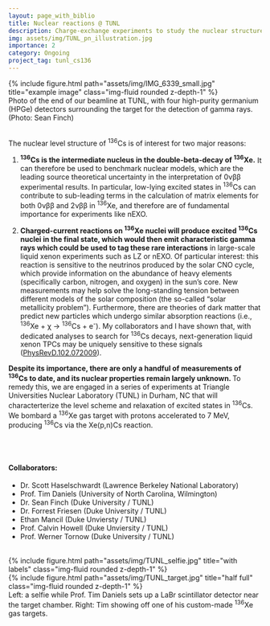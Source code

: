 ```yaml
---
layout: page_with_biblio
title: Nuclear reactions @ TUNL
description: Charge-exchange experiments to study the nuclear structure of <sup>136</sup>Cs
img: assets/img/TUNL_pn_illustration.jpg
importance: 2
category: Ongoing
project_tag: tunl_cs136
---
```

<div class="row">
    <div class="col-sm mt-3 mt-md-0">
        {% include figure.html path="assets/img/IMG_6339_small.jpg" title="example image" class="img-fluid rounded z-depth-1" %}
    </div>
</div>
<div class="caption">
    Photo of the end of our beamline at TUNL, with four high-purity germanium (HPGe) detectors surrounding the target for the detection of gamma rays. (Photo: Sean Finch)
</div>

<br>

The nuclear level structure of <sup>136</sup>Cs is of interest for two major reasons:

1. <strong><sup>136</sup>Cs is the intermediate nucleus in the double-beta-decay of <sup>136</sup>Xe.</strong> It can therefore be used to benchmark nuclear models, which are the leading source theoretical uncertainty in the interpretation of 0&nu;&beta;&beta; experimental results. In particular, low-lying excited states in <sup>136</sup>Cs can contribute to sub-leading terms in the calculation of matrix elements for both 0&nu;&beta;&beta; and 2&nu;&beta;&beta; in <sup>136</sup>Xe, and therefore are of fundamental importance for experiments like nEXO.

2. <strong>Charged-current reactions on <sup>136</sup>Xe nuclei will produce excited <sup>136</sup>Cs nuclei in the final state, which would then emit characteristic gamma rays which could be used to tag these rare interactions</strong> in large-scale liquid xenon experiments such as LZ or nEXO. Of particular interest: this reaction is sensitive to the neutrinos produced by the solar CNO cycle, which
provide information on the abundance of heavy elements (specifically carbon, nitrogen, and oxygen) in the sun’s core. New measurements may help solve the long-standing tension between different models of the solar composition (the so-called “solar metallicity problem”). Furthermore, there are theories of dark matter that predict new particles which undergo similar absorption reactions (i.e., <sup>136</sup>Xe +  &chi;  &rarr; <sup>136</sup>Cs + e<sup>-</sup>). My collaborators and I have shown that, with dedicated analyses to search for <sup>136</sup>Cs decays, next-generation liquid xenon TPCs may be uniquely sensitive to these signals (<a href="https://journals.aps.org/prd/abstract/10.1103/PhysRevD.102.072009">PhysRevD.102.072009</a>).


<strong>Despite its importance, there are only a handful of measurements of <sup>136</sup>Cs to date, and its nuclear properties remain largely unknown. </strong> To remedy this, we are engaged in a series of experiments at Triangle Universities Nuclear Laboratory (TUNL) in Durham, NC that will characterterize the level scheme and relaxation of excited states in <sup>136</sup>Cs. We bombard a <sup>136</sup>Xe gas target with protons accelerated to 7 MeV, producing <sup>136</sup>Cs via the Xe(p,n)Cs reaction.

<br>
<br>

#### <strong>Collaborators:</strong>
<ul>
    <li>Dr. Scott Haselschwardt (Lawrence Berkeley National Laboratory)</li>
    <li>Prof. Tim Daniels (University of North Carolina, Wilmington)</li>
    <li>Dr. Sean Finch (Duke University / TUNL)</li>
    <li>Dr. Forrest Friesen (Duke University / TUNL)</li>
    <li>Ethan Mancil (Duke Unviersty / TUNL)</li>
    <li>Prof. Calvin Howell (Duke Unviersity / TUNL)</li>
    <li>Prof. Werner Tornow (Duke University / TUNL)</li>
</ul>

<br>

<div class="row">
    <div class="col-sm mt-3 mt-md-0">
        {% include figure.html path="assets/img/TUNL_selfie.jpg" title="with labels" class="img-fluid rounded z-depth-1" %}
    </div>
    <div class="col-sm mt-3 mt-md-0">
        {% include figure.html path="assets/img/TUNL_target.jpg" title="half full" class="img-fluid rounded z-depth-1" %}
    </div>

</div>
<div class="caption">
    Left: a selfie while Prof. Tim Daniels sets up a LaBr scintillator detector near the target chamber. Right: Tim showing off one of his custom-made <sup>136</sup>Xe gas targets.
</div>
